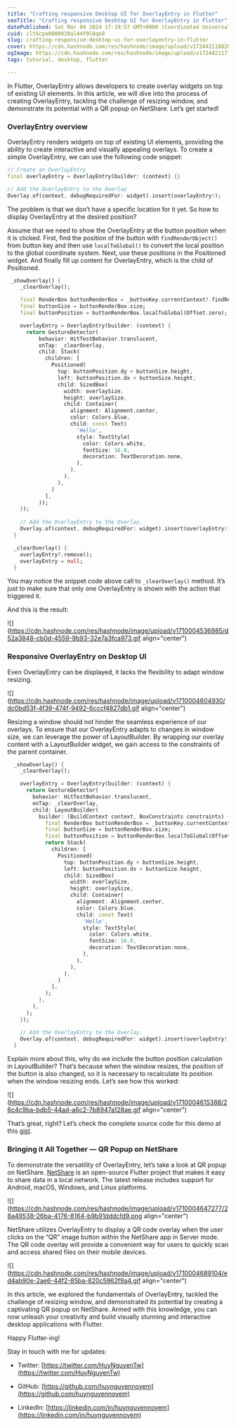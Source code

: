 ```yaml
---
title: "Crafting responsive Desktop UI for OverlayEntry in Flutter"
seoTitle: "Crafting responsive Desktop UI for OverlayEntry in Flutter"
datePublished: Sat Mar 09 2024 17:19:57 GMT+0000 (Coordinated Universal Time)
cuid: cltkcpe0800010al44f9l8qo9
slug: crafting-responsive-desktop-ui-for-overlayentry-in-flutter
cover: https://cdn.hashnode.com/res/hashnode/image/upload/v1724421188208/6a4b2fa7-8d63-4d86-a328-1f8a5c013cf5.jpeg
ogImage: https://cdn.hashnode.com/res/hashnode/image/upload/v1724421177505/246f2907-7951-47e0-9964-98da2df71b77.jpeg
tags: tutorial, desktop, flutter

---
```


In Flutter, OverlayEntry allows developers to create overlay widgets on top of existing UI elements. In this article, we will dive into the process of creating OverlayEntry, tackling the challenge of resizing window, and demonstrate its potential with a QR popup on NetShare. Let’s get started!

### OverlayEntry overview

OverlayEntry renders widgets on top of existing UI elements, providing the ability to create interactive and visually appealing overlays. To create a simple OverlayEntry, we can use the following code snippet:

```dart
// Create an OverlayEntry
final overlayEntry = OverlayEntry(builder: (context) {}

// Add the OverlayEntry to the Overlay
Overlay.of(context, debugRequiredFor: widget).insert(overlayEntry!);
```

The problem is that we don’t have a specific location for it yet. So how to display OverlayEntry at the desired position?

Assume that we need to show the OverlayEntry at the button position when it is clicked. First, find the position of the button with `findRenderObject()` from button key and then use `localToGlobal()` to convert the local position to the global coordinate system. Next, use these positions in the Positioned widget. And finally fill up content for OverlayEntry, which is the child of Positioned.

```dart
 _showOverlay() {
    _clearOverlay();

    final RenderBox buttonRenderBox = _buttonKey.currentContext?.findRenderObject() as RenderBox;
    final buttonSize = buttonRenderBox.size;
    final buttonPosition = buttonRenderBox.localToGlobal(Offset.zero);

    overlayEntry = OverlayEntry(builder: (context) {
      return GestureDetector(
          behavior: HitTestBehavior.translucent,
          onTap: _clearOverlay,
          child: Stack(
            children: [
              Positioned(
                top: buttonPosition.dy + buttonSize.height,
                left: buttonPosition.dx + buttonSize.height,
                child: SizedBox(
                  width: overlaySize,
                  height: overlaySize,
                  child: Container(
                    alignment: Alignment.center,
                    color: Colors.blue,
                    child: const Text(
                      'Hello',
                      style: TextStyle(
                        color: Colors.white,
                        fontSize: 16.0,
                        decoration: TextDecoration.none,
                      ),
                    ),
                  ),
                ),
              )
            ],
          ));
    });
    
    // Add the OverlayEntry to the Overlay.
    Overlay.of(context, debugRequiredFor: widget).insert(overlayEntry!);
  }

  _clearOverlay() {
    overlayEntry?.remove();
    overlayEntry = null;
  }
```

You may notice the snippet code above call to `_clearOverlay()` method. It’s just to make sure that only one OverlayEntry is shown with the action that triggered it.

And this is the result:

![](https://cdn.hashnode.com/res/hashnode/image/upload/v1710004536985/d52a3848-cb0d-4559-9b93-32e7a3fca973.gif align="center")

### Responsive OverlayEntry on Desktop UI

Even OverlayEntry can be displayed, it lacks the flexibility to adapt window resizing.

![](https://cdn.hashnode.com/res/hashnode/image/upload/v1710004604930/dc0bd53f-4f39-474f-9492-6cccf4827db1.gif align="center")

Resizing a window should not hinder the seamless experience of our overlays. To ensure that our OverlayEntry adapts to changes in window size, we can leverage the power of LayoutBuilder. By wrapping our overlay content with a LayoutBuilder widget, we gain access to the constraints of the parent container.

```dart
  _showOverlay() {
    _clearOverlay();

    overlayEntry = OverlayEntry(builder: (context) {
      return GestureDetector(
        behavior: HitTestBehavior.translucent,
        onTap: _clearOverlay,
        child: LayoutBuilder(
          builder: (BuildContext context, BoxConstraints constraints) {
            final RenderBox buttonRenderBox = _buttonKey.currentContext?.findRenderObject() as RenderBox;
            final buttonSize = buttonRenderBox.size;
            final buttonPosition = buttonRenderBox.localToGlobal(Offset.zero);
            return Stack(
              children: [
                Positioned(
                  top: buttonPosition.dy + buttonSize.height,
                  left: buttonPosition.dx + buttonSize.height,
                  child: SizedBox(
                    width: overlaySize,
                    height: overlaySize,
                    child: Container(
                      alignment: Alignment.center,
                      color: Colors.blue,
                      child: const Text(
                        'Hello',
                        style: TextStyle(
                          color: Colors.white,
                          fontSize: 16.0,
                          decoration: TextDecoration.none,
                        ),
                      ),
                    ),
                  ),
                )
              ],
            );
          },
        ),
      );
    });

    // Add the OverlayEntry to the Overlay.
    Overlay.of(context, debugRequiredFor: widget).insert(overlayEntry!);
  }
```

Explain more about this, why do we include the button position calculation in LayoutBuilder? That’s because when the window resizes, the position of the button is also changed, so it is necessary to recalculate its position when the window resizing ends. Let’s see how this worked:

![](https://cdn.hashnode.com/res/hashnode/image/upload/v1710004615388/26c4c9ba-bdb5-44ad-a6c2-7b8947a128ae.gif align="center")

That’s great, right? Let’s check the complete source code for this demo at this [gist](https://gist.github.com/huynguyennovem/55f36f71f5b17b9834d5ee4e7654fba5).

### Bringing it All Together — QR Popup on NetShare

To demonstrate the versatility of OverlayEntry, let’s take a look at QR popup on NetShare. [NetShare](https://github.com/huynguyennovem/netshare) is an open-source Flutter project that makes it easy to share data in a local network. The latest release includes support for Android, macOS, Windows, and Linux platforms.

![](https://cdn.hashnode.com/res/hashnode/image/upload/v1710004647277/28a49538-26ba-4176-8164-b9b91dddcfd9.png align="center")

NetShare utilizes OverlayEntry to display a QR code overlay when the user clicks on the “QR” image button within the NetShare app in Server mode. The QR code overlay will provide a convenient way for users to quickly scan and access shared files on their mobile devices.

![](https://cdn.hashnode.com/res/hashnode/image/upload/v1710004689104/ed4ab90e-2ae6-44f2-85ba-820c5962f9a4.gif align="center")

In this article, we explored the fundamentals of OverlayEntry, tackled the challenge of resizing window, and demonstrated its potential by creating a captivating QR popup on NetShare. Armed with this knowledge, you can now unleash your creativity and build visually stunning and interactive desktop applications with Flutter.

Happy Flutter-ing!

Stay in touch with me for updates:

* Twitter: [https://twitter.com/HuyNguyenTw](https://twitter.com/HuyNguyenTw)
    
* GitHub: [https://github.com/huynguyennovem](https://github.com/huynguyennovem)
    
* LinkedIn: [https://linkedin.com/in/huynguyennovem](https://linkedin.com/in/huynguyennovem)